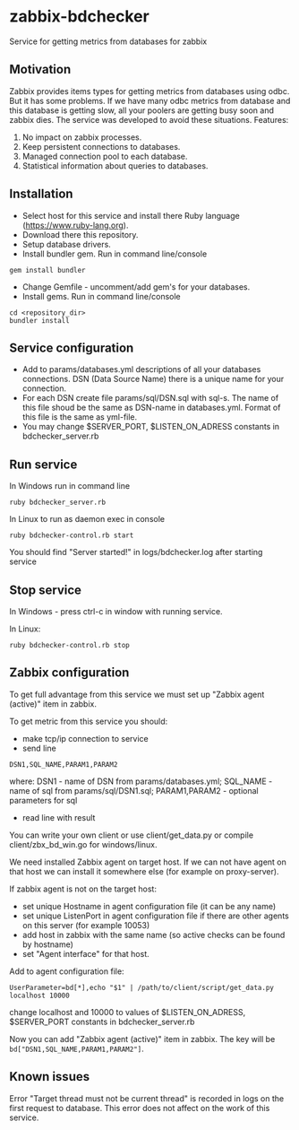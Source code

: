 # zabbix-bdchecker
Service for getting metrics from databases for zabbix

## Motivation
Zabbix provides items types for getting metrics from databases using odbc. But it has some problems. If we have many odbc metrics from database and this database is getting slow, all your poolers are getting busy soon and zabbix dies. The service was developed to avoid these situations. Features:

1. No impact on zabbix processes.
2. Keep persistent connections to databases.
3. Managed connection pool to each database.
4. Statistical information about queries to databases.

## Installation

* Select host for this service and install there Ruby language (https://www.ruby-lang.org).
* Download there this repository.
* Setup database drivers.
* Install bundler gem. Run in command line/console
```
gem install bundler
```
* Change Gemfile - uncomment/add gem's for your databases.
* Install gems. Run in command line/console
```
cd <repository_dir>
bundler install
```
## Service configuration

* Add to params/databases.yml descriptions of all your databases connections. DSN (Data Source Name) there is a unique name for your connection.
* For each DSN create file params/sql/DSN.sql with sql-s. The name of this file shoud be the same as DSN-name in databases.yml. Format of this file is the same as yml-file.
* You may change $SERVER_PORT, $LISTEN_ON_ADRESS constants in bdchecker_server.rb

## Run service

In Windows run in command line
```
ruby bdchecker_server.rb
```

In Linux to run as daemon exec in console 
```
ruby bdchecker-control.rb start
```
You should find "Server started!" in logs/bdchecker.log after starting service 

## Stop service

In Windows - press ctrl-c in window with running service.

In Linux:
```
ruby bdchecker-control.rb stop
```

## Zabbix configuration

To get full advantage from this service we must set up "Zabbix agent (active)" item in zabbix.

To get metric from this service you should:
* make tcp/ip connection to service
* send line 
```
DSN1,SQL_NAME,PARAM1,PARAM2
```
where: DSN1 - name of DSN from params/databases.yml; SQL_NAME - name of sql from params/sql/DSN1.sql; PARAM1,PARAM2 - optional parameters for sql
* read line with result

You can write your own client or use client/get_data.py or compile client/zbx_bd_win.go for windows/linux.

We need installed Zabbix agent on target host. If we can not have agent on that host we can install it somewhere else (for example on proxy-server). 

If zabbix agent is not on the target host:
- set unique Hostname in agent configuration file (it can be any name)
- set unique ListenPort in agent configuration file if there are other agents on this server (for example 10053)
- add host in zabbix with the same name (so active checks can be found by hostname)
- set "Agent interface" for that host. 

Add to agent configuration file:
```
UserParameter=bd[*],echo "$1" | /path/to/client/script/get_data.py localhost 10000
```
change localhost and 10000 to values of $LISTEN_ON_ADRESS, $SERVER_PORT constants in bdchecker_server.rb

Now you can add "Zabbix agent (active)" item in zabbix. The key will be `bd["DSN1,SQL_NAME,PARAM1,PARAM2"]`.

## Known issues

Error "Target thread must not be current thread" is recorded in logs on the first request to database. This error does not affect on the work of this service.

